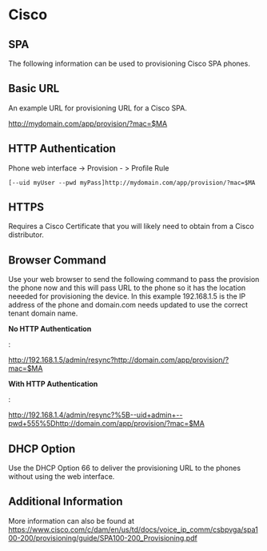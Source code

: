 # Cisco

## SPA

The following information can be used to provisioning Cisco SPA phones.

## Basic URL

An example URL for provisioning URL for a Cisco SPA.

<http://mydomain.com/app/provision/?mac=$MA>

## HTTP Authentication

Phone web interface -\> Provision - \> Profile Rule

    [--uid myUser --pwd myPass]http://mydomain.com/app/provision/?mac=$MA

## HTTPS

Requires a Cisco Certificate that you will likely need to obtain from a
Cisco distributor.

## Browser Command

Use your web browser to send the following command to pass the provision
the phone now and this will pass URL to the phone so it has the location
neeeded for provisioning the device. In this example 192.168.1.5 is the
IP address of the phone and domain.com needs updated to use the correct
tenant domain name.

**No HTTP Authentication**

:

<http://192.168.1.5/admin/resync?http://domain.com/app/provision/?mac=$MA>

**With HTTP Authentication**

:

<http://192.168.1.4/admin/resync?%5B--uid+admin+--pwd+555%5Dhttp://domain.com/app/provision/?mac=$MA>

## DHCP Option

Use the DHCP Option 66 to deliver the provisioning URL to the phones
without using the web interface.

## Additional Information

More information can also be found at
<https://www.cisco.com/c/dam/en/us/td/docs/voice_ip_comm/csbpvga/spa100-200/provisioning/guide/SPA100-200_Provisioning.pdf>
